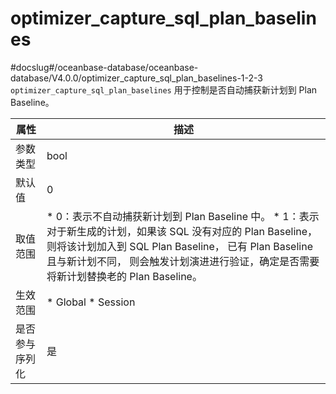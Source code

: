 optimizer_capture_sql_plan_baselines 
=========================================================
#docslug#/oceanbase-database/oceanbase-database/V4.0.0/optimizer_capture_sql_plan_baselines-1-2-3
`optimizer_capture_sql_plan_baselines` 用于控制是否自动捕获新计划到 Plan Baseline。


| **属性**  |                                                                                                                                **描述**                                                                                                                                |
|---------|----------------------------------------------------------------------------------------------------------------------------------------------------------------------------------------------------------------------------------------------------------------------|
| 参数类型    | bool                                                                                                                                                                                                                                                                 |
| 默认值     | 0                                                                                                                                                                                                                                                                    |
| 取值范围    | * 0：表示不自动捕获新计划到 Plan Baseline 中。   * 1：表示对于新生成的计划，如果该 SQL 没有对应的 Plan Baseline，则将该计划加入到 SQL Plan Baseline， 已有 Plan Baseline 且与新计划不同， 则会触发计划演进进行验证，确定是否需要将新计划替换老的 Plan Baseline。    |
| 生效范围    | * Global   * Session                                                                                                                                                              |
| 是否参与序列化 | 是                                                                                                                                                                                                                                                                    |


